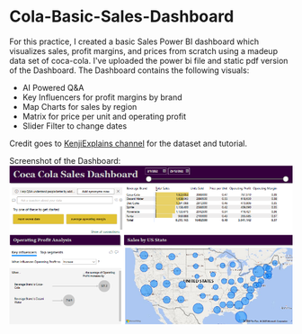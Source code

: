 # Cola-Basic-Sales-Dashboard

For this practice, I created a basic Sales Power BI dashboard which visualizes sales, profit margins, and prices from scratch using a madeup data set of coca-cola.
I've uploaded the power bi file and static pdf version of the Dashboard.
The Dashboard contains the following visuals:
- AI Powered Q&A
- Key Influencers for profit margins by brand
- Map Charts for sales by region
- Matrix for price per unit and operating profit
- Slider Filter to change dates

Credit goes to <a href="https://www.youtube.com/@KenjiExplains">KenjiExplains channel</a> for the dataset and tutorial. 

Screenshot of the Dashboard:
![Alt text](/screenshots/screenshot1.png?raw=true "Optional Title")

